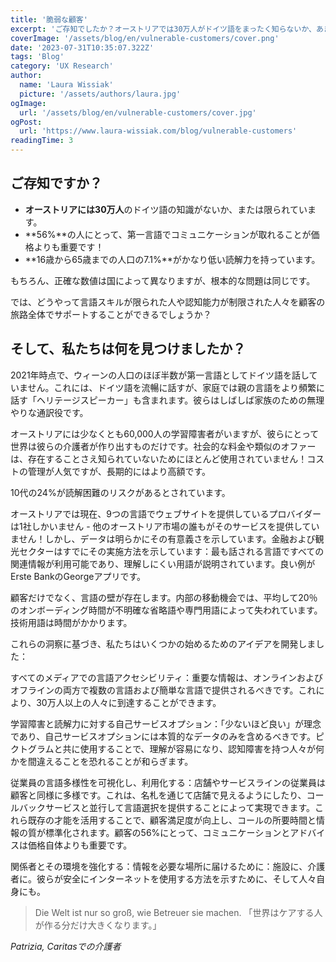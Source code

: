 ```yaml
---
title: '脆弱な顧客'
excerpt: 'ご存知でしたか？オーストリアでは30万人がドイツ語をまったく知らないか、あまり知らないのです。56％にとって、第一言語でコミュニケーションが取れることは、価格帯よりも重要である！16歳から65歳の7.1%は、ドイツ語をほとんど話せません。。。'
coverImage: '/assets/blog/en/vulnerable-customers/cover.png'
date: '2023-07-31T10:35:07.322Z'
tags: 'Blog'
category: 'UX Research'
author:
  name: 'Laura Wissiak'
  picture: '/assets/authors/laura.jpg'
ogImage:
  url: '/assets/blog/en/vulnerable-customers/cover.jpg'
ogPost:
  url: 'https://www.laura-wissiak.com/blog/vulnerable-customers'
readingTime: 3
---
```


## ご存知ですか？

- **オーストリアには30万人**のドイツ語の知識がないか、または限られています。
- **56%**の人にとって、第一言語でコミュニケーションが取れることが価格よりも重要です！
- **16歳から65歳までの人口の7.1%**がかなり低い読解力を持っています。

もちろん、正確な数値は国によって異なりますが、根本的な問題は同じです。

では、どうやって言語スキルが限られた人や認知能力が制限された人々を顧客の旅路全体でサポートすることができるでしょうか？

## そして、私たちは何を見つけましたか？

2021年時点で、ウィーンの人口のほぼ半数が第一言語としてドイツ語を話していません。これには、ドイツ語を流暢に話すが、家庭では親の言語をより頻繁に話す「ヘリテージスピーカー」も含まれます。彼らはしばしば家族のための無理やりな通訳役です。

オーストリアには少なくとも60,000人の学習障害者がいますが、彼らにとって世界は彼らの介護者が作り出すものだけです。社会的な料金や類似のオファーは、存在することさえ知られていないためにほとんど使用されていません！コストの管理が人気ですが、長期的にはより高額です。

10代の24%が読解困難のリスクがあるとされています。

オーストリアでは現在、9つの言語でウェブサイトを提供しているプロバイダーは1社しかいません - 他のオーストリア市場の誰もがそのサービスを提供していません！しかし、データは明らかにその有意義さを示しています。金融および観光セクターはすでにその実施方法を示しています：最も話される言語ですべての関連情報が利用可能であり、理解しにくい用語が説明されています。良い例がErste BankのGeorgeアプリです。

顧客だけでなく、言語の壁が存在します。内部の移動機会では、平均して20％のオンボーディング時間が不明確な省略語や専門用語によって失われています。技術用語は時間がかかります。

これらの洞察に基づき、私たちはいくつかの始めるためのアイデアを開発しました：

すべてのメディアでの言語アクセシビリティ：重要な情報は、オンラインおよびオフラインの両方で複数の言語および簡単な言語で提供されるべきです。これにより、30万人以上の人々に到達することができます。

学習障害と読解力に対する自己サービスオプション：「少ないほど良い」が理念であり、自己サービスオプションには本質的なデータのみを含めるべきです。ピクトグラムと共に使用することで、理解が容易になり、認知障害を持つ人々が何かを間違えることを恐れることが和らぎます。

従業員の言語多様性を可視化し、利用化する：店舗やサービスラインの従業員は顧客と同様に多様です。これは、名札を通じて店舗で見えるようにしたり、コールバックサービスと並行して言語選択を提供することによって実現できます。これら既存の才能を活用することで、顧客満足度が向上し、コールの所要時間と情報の質が標準化されます。顧客の56%にとって、コミュニケーションとアドバイスは価格自体よりも重要です。

関係者とその環境を強化する：情報を必要な場所に届けるために：施設に、介護者に。彼らが安全にインターネットを使用する方法を示すために、そして人々自身にも。

> Die Welt ist nur so groß, wie Betreuer sie machen. 「世界はケアする人が作る分だけ大きくなります。」

_Patrizia, Caritasでの介護者_
